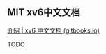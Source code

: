 ## MIT xv6中文文档

[介紹 | xv6 中文文档 (gitbooks.io)](https://th0ar.gitbooks.io/xv6-chinese/content/index.html)


TODO